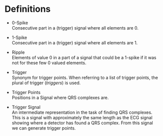 # Definitions

* 0-Spike  
Consecutive part in a (trigger) signal where all elements are 0.

* 1-Spike  
Consecutive part in a (trigger) signal where all elements are 1.

* Ripple  
Elements of value 0 in a part of a signal that could be a 1-spike if it was not for these few 0 valued elements.

* Trigger  
Synonym for trigger points. When referring to a list of trigger points, the plural of trigger (_triggers_) is used.

* Trigger Points  
Positions in a Signal where QRS complexes are.

* Trigger Signal  
An intermediate representation in the task of finding QRS complexes. This is a signal with approximately the same length as the ECG signal showing where a detector has found a QRS complex. From this signal we can generate trigger points.
